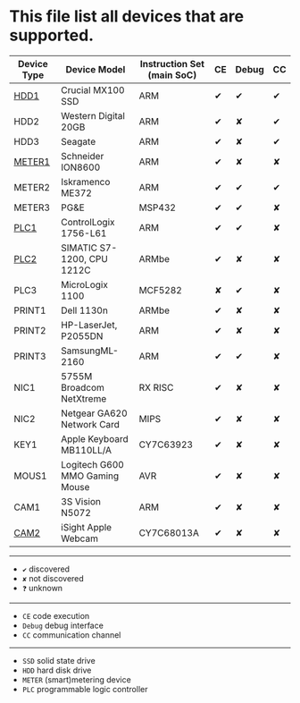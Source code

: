 # This file list all devices that are supported.

| Device Type                        | Device Model                     | Instruction Set (main SoC)   | CE  | Debug   | CC   | 
| ---------------------------------- | -------------------------------- | ---------------------------- | --- | ------- | ---- | 
| [HDD1](ssd-crucial-mx100/)         | Crucial MX100 SSD                | ARM                          | ✔   | ✔       | ✔    | 
| HDD2                               | Western Digital 20GB             | ARM                          | ✔   | ✘       | ✔    | 
| HDD3                               | Seagate                          | ARM                          | ✔   | ✘       | ✔    | 
| [METER1](meter-schneider-ion8600/) | Schneider ION8600                | ARM                          | ✔   | ✘       | ✘    | 
| METER2                             | Iskramenco ME372                 | ARM                          | ✔   | ✔       | ✔    | 
| METER3                             | PG&E                             | MSP432                       | ✔   | ✔       | ✘    | 
| [PLC1](control-logix-l61)          | ControlLogix 1756-L61            | ARM                          | ✔   | ✔       | ✘    | 
| [PLC2](plc-siemens-s7-1200/)       | SIMATIC S7-1200, CPU 1212C       | ARMbe                        | ✔   | ✘       | ✘    | 
| PLC3                               | MicroLogix 1100                  | MCF5282                      | ✘   | ✔       | ✘    | 
| PRINT1                             | Dell 1130n                       | ARMbe                        | ✔   | ✘       | ✘    | 
| PRINT2                             | HP-LaserJet, P2055DN             | ARM                          | ✔   | ✘       | ✘    | 
| PRINT3                             | SamsungML-2160                   | ARM                          | ✔   | ✔       | ✘    | 
| NIC1                               | 5755M Broadcom NetXtreme         | RX RISC                      | ✔   | ✘       | ✘    | 
| NIC2                               | Netgear GA620 Network Card       | MIPS                         | ✔   | ✘       | ✘    | 
| KEY1                               | Apple Keyboard MB110LL/A         | CY7C63923                    | ✔   | ✘       | ✘    | 
| MOUS1                              | Logitech G600 MMO Gaming Mouse   | AVR                          | ✔   | ✘       | ✘    | 
| CAM1                               | 3S Vision N5072                  | ARM                          | ✔   | ✘       | ✘    | 
| [CAM2](cam-apple-webcam/)          | iSight Apple Webcam              | CY7C68013A                   | ✔   | ✘       | ✘    | 

---

 * `✔`      discovered
 * `✘`      not discovered
 * `❓`      unknown

---


 * `CE`     code execution
 * `Debug`  debug interface
 * `CC`     communication channel

---

 * `SSD`    solid state drive
 * `HDD`    hard disk drive
 * `METER`  (smart)metering device
 * `PLC`    programmable logic controller
